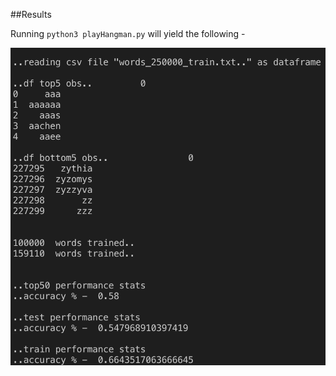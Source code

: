 ##Results

Running `python3 playHangman.py` will yield the following - 

![Image of Results](https://github.com/nc-uw/NLP/blob/master/hangman/hangmanResults.png)

